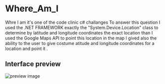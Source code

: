 # Where_Am_I

Whre I am it's one of the code clinic c# challanges
To answer this question I used the .NET FRAMEWORK exactly the "System.Device.Location" class to  determine by latitude and longitude coordinates the exact location 
than I used the Google Maps API to point this location in the map 
I gived also the ability to the user to give costume atitude and longitude coordinates for a location and point it .


## Interface preview 

![preview image](https://github.com/abderrazzaq-laanoui/Where_Am_I/blob/master/preview.png?raw=true)


